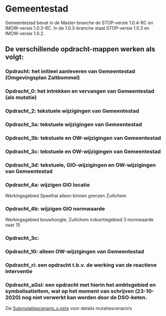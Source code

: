 Gemeentestad
============

Gemeentestad bevat in de Master-branche de STOP-versie 1.0.4-RC en IMOW-versie
1.0.3-RC. In de 1.0.3-branche staat STOP-versie 1.0.3 en IMOW-versie 1.0.2.

De verschillende opdracht-mappen werken als volgt:
--------------------------------------------------

### Opdracht: het initieel aanleveren van Gemeentestad (Omgevingsplan Zaltbommel)

### Opdracht_0: het intrekken en vervangen van Gemeentestad (als mutatie)

### Opdracht_2: tekstuele wijzigingen van Gemeentestad

### Opdracht_3a: tekstuele wijzigingen van Gemeentestad

### Opdracht_3b: tekstuele en OW-wijzigingen van Gemeentestad

### Opdracht_3c: tekstuele en OW-wijzigingen van Gemeentestad

### Opdracht_3d: tekstuele, GIO-wijzigingen en OW-wijzigingen van Gemeentestad

### Opdracht_4a: wijzigen GIO locatie

Werkingsgebied Speelhal alleen binnen grenzen Zuilichem

### Opdracht_4b: wijzigen GIO normwaarde

Werkingsgebied bouwhoogte, Zuilichem indusrtiegebied 3 normwaarde naar 15

### Opdracht_3c:

### Opdracht_10: alleen OW-wijzigingen van Gemeentestad

### Opdracht_ri: een opdracht t.b.v. de werking van de reactieve interventie

### Opdracht_aGsI: een opdracht met hierin het ambtsgebied en symbolisatieItem, wat op het moment van schrijven (23-10-2020) nog niet verwerkt kan worden door de DSO-keten.

Zie [Submutatiescenario_s.pptx](./Submutatiescenario_s.pptx) voor details
mutatiescenario’s
